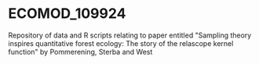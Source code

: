 # ECOMOD_109924
Repository of data and R scripts relating to paper entitled "Sampling theory inspires quantitative forest ecology: The story of the relascope kernel function" by Pommerening, Sterba and West
